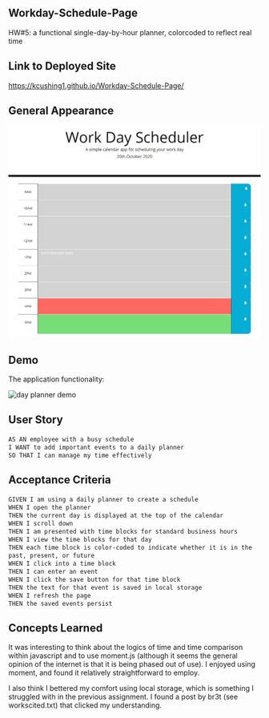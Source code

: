 ## Workday-Schedule-Page
HW#5: a functional single-day-by-hour planner, colorcoded to reflect real time

## Link to Deployed Site

https://kcushing1.github.io/Workday-Schedule-Page/


## General Appearance

![day planner image](assets/scheduleimage.jpg)


## Demo

The application functionality:

![day planner demo](./assets/WorkdayScheduler)


## User Story

```
AS AN employee with a busy schedule
I WANT to add important events to a daily planner
SO THAT I can manage my time effectively
```


## Acceptance Criteria

```
GIVEN I am using a daily planner to create a schedule
WHEN I open the planner
THEN the current day is displayed at the top of the calendar
WHEN I scroll down
THEN I am presented with time blocks for standard business hours
WHEN I view the time blocks for that day
THEN each time block is color-coded to indicate whether it is in the past, present, or future
WHEN I click into a time block
THEN I can enter an event
WHEN I click the save button for that time block
THEN the text for that event is saved in local storage
WHEN I refresh the page
THEN the saved events persist
```

## Concepts Learned

It was interesting to think about the logics of time and time comparison within javascript and to use moment.js (although it seems the general opinion of the internet is that it is being phased out of use). I enjoyed using moment, and found it relatively straightforward to employ.

I also think I bettered my comfort using local storage, which is something I struggled with in the previous assignment. I found a post by br3t (see workscited.txt) that clicked my understanding.
